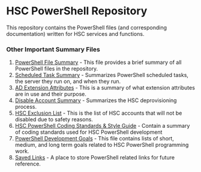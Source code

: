 # HSC PowerShell Repository

This repository contains the PowerShell files (and corresponding documentation) written for HSC services and functions. 

### Other Important Summary Files
1. [PowerShell File Summary](https://github.com/jbrusoe/HSC-PowerShell-Repository/blob/master/HSCPowerShellSummaryFile.md) - This file provides a brief summary of all PowerShell files in the repository.
2. [Scheduled Task Summary](https://github.com/jbrusoe/HSC-PowerShell-Repository/blob/master/ScheduledTaskSummary.md) - Summarizes PowerShell scheduled tasks, the server they run on, and when they run.
3. [AD Extension Attributes](https://github.com/jbrusoe/HSC-PowerShell-Repository/blob/master/ADExtensionAttributes.md) - This is a summary of what extension attributes are in use and their purpose.
4. [Disable Account Summary](https://github.com/jbrusoe/HSC-PowerShell-Repository/blob/master/DisableAccountProcess.md) - Summarizes the HSC deprovisioning process.
5. [HSC Exclusion List](https://github.com/jbrusoe/HSC-PowerShell-Repository/blob/master/HSCExclusionList.md) - This is the list of HSC accounts that will not be disabled due to safety reasons.
6. [HSC PowerShell Coding Standards & Style Guide](https://github.com/jbrusoe/HSC-PowerShell-Repository/blob/master/WVUHSCPowerShellCodingStandards.md) - Contain a summary of coding standards used for HSC PowerShell development
7. [PowerShell Development Goals](https://github.com/jbrusoe/HSC-PowerShell-Repository/blob/master/PowerShellDevelopmentGoals.md) - This file contains lists of short, medium, and long term goals related to HSC PowerShell programming work.
8. [Saved Links](https://github.com/jbrusoe/HSC-PowerShell-Repository/blob/master/PSSavedLinks.md) - A place to store PowerShell related links for future reference.
